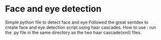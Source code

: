 # Face and eye detection
 Simple python file to detect face and eye 
Followed the great sentdex to create face and eye detection script using haar cascades.
How to use : run the .py file in the same directory as the two haar cascade(xml) files.